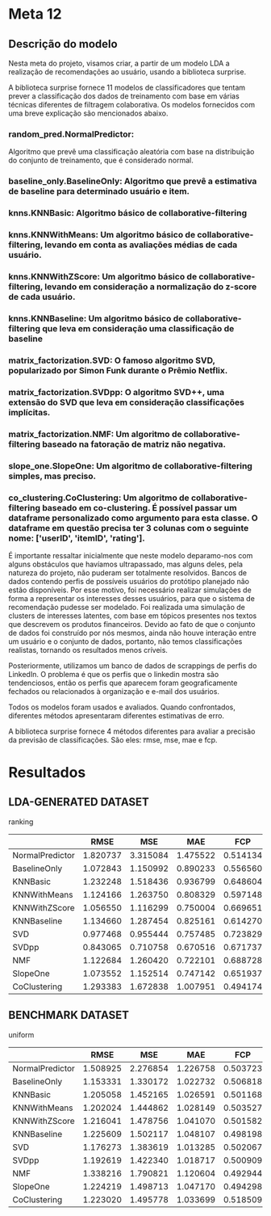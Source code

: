 # Meta 12

## Descrição do modelo

Nesta meta do projeto, visamos criar, a partir de um modelo LDA a realização de recomendações ao usuário, usando a biblioteca surprise.

A biblioteca surprise fornece 11 modelos de classificadores que tentam prever a classificação dos dados de treinamento com base em várias técnicas diferentes de filtragem colaborativa. Os modelos fornecidos com uma breve explicação são mencionados abaixo.

### random_pred.NormalPredictor: 
Algoritmo que prevê uma classificação aleatória com base na distribuição do conjunto de treinamento, que é considerado normal. 

### baseline_only.BaselineOnly: Algoritmo que prevê a estimativa de baseline para determinado usuário e item.

### knns.KNNBasic: Algoritmo básico de collaborative-filtering

### knns.KNNWithMeans: Um algoritmo básico de collaborative-filtering, levando em conta as avaliações médias de cada usuário.

### knns.KNNWithZScore: Um algoritmo básico de collaborative-filtering, levando em consideração a normalização do z-score de cada usuário.

### knns.KNNBaseline: Um algoritmo básico de collaborative-filtering que leva em consideração uma classificação de baseline

### matrix_factorization.SVD: O famoso algoritmo SVD, popularizado por Simon Funk durante o Prêmio Netflix. 

### matrix_factorization.SVDpp: O algoritmo SVD++, uma extensão do SVD que leva em consideração classificações implícitas.

### matrix_factorization.NMF: Um algoritmo de collaborative-filtering baseado na fatoração de matriz não negativa. 

### slope_one.SlopeOne: Um algoritmo de collaborative-filtering simples, mas preciso.

### co_clustering.CoClustering: Um algoritmo de collaborative-filtering baseado em co-clustering. É possível passar um dataframe personalizado como argumento para esta classe. O dataframe em questão precisa ter 3 colunas com o seguinte nome: ['userID', 'itemID', 'rating'].


É importante ressaltar inicialmente que neste modelo deparamo-nos com alguns obstáculos que havíamos ultrapassado, mas alguns deles, pela natureza do projeto, não puderam ser totalmente resolvidos. Bancos de dados contendo perfis de possíveis usuários do protótipo planejado não estão disponíveis. Por esse motivo, foi necessário realizar simulações de forma a representar os interesses desses usuários, para que o sistema de recomendação pudesse ser modelado. Foi realizada uma simulação de clusters de interesses latentes, com base em tópicos presentes nos textos que descrevem os produtos financeiros. Devido ao fato de que o conjunto de dados foi construído por nós mesmos, ainda não houve interação entre um usuário e o conjunto de dados, portanto, não temos classificações realistas, tornando os resultados menos críveis.

Posteriormente, utilizamos um banco de dados de scrappings de perfis do LinkedIn. O problema é que os perfis que o linkedin mostra são tendenciosos, então os perfis que aparecem foram geograficamente fechados ou relacionados à organização e e-mail dos usuários.

Todos os modelos foram usados e avaliados. Quando confrontados, diferentes métodos apresentaram diferentes estimativas de erro.

A biblioteca surprise fornece 4 métodos diferentes para avaliar a precisão da previsão de classificações. São eles: rmse, mse, mae e fcp.

# Resultados

## LDA-GENERATED DATASET
ranking

|                 |  RMSE     | MSE       | MAE       |   FCP     |
|-----------------|-----------|-----------|-----------|-----------|
| NormalPredictor |  1.820737 |	3.315084  | 1.475522  |	0.514134  |
| BaselineOnly    |  1.072843 | 1.150992  | 0.890233  | 0.556560  |
| KNNBasic        |  1.232248 |	1.518436  |	0.936799  | 0.648604  |
| KNNWithMeans    |  1.124166 |	1.263750  |	0.808329  |	0.597148  |
| KNNWithZScore   |  1.056550 |	1.116299  |	0.750004  |	0.669651  |
| KNNBaseline     |  1.134660 |	1.287454  |	0.825161  |	0.614270  |
| SVD             |  0.977468 |	0.955444  |	0.757485  |	0.723829  |
| SVDpp           |  0.843065 |	0.710758  |	0.670516  |	0.671737  |
| NMF             |  1.122684 |	1.260420  |	0.722101  |	0.688728  |
| SlopeOne        |  1.073552 |	1.152514  |	0.747142  |	0.651937  |
| CoClustering    |  1.293383 |	1.672838  |	1.007951  |	0.494174  |

## BENCHMARK DATASET
uniform

|                 |  RMSE     | MSE       | MAE       |   FCP     |
|-----------------|-----------|-----------|-----------|-----------|
| NormalPredictor |  1.508925 |	2.276854  | 1.226758  |	0.503723  |
| BaselineOnly    |  1.153331 | 1.330172  | 1.022732  | 0.506818  |
| KNNBasic        |  1.205058 |	1.452165  |	1.026591  | 0.501168  |
| KNNWithMeans    |  1.202024 |	1.444862  |	1.028149  |	0.503527  |
| KNNWithZScore   |  1.216041 |1.478756	  | 1.041070  |	0.501582  |
| KNNBaseline     |  1.225609 |	1.502117  | 1.048107  |	0.498198  |
| SVD             |  1.176273 |	1.383619  |	1.013285  |	0.502067  |
| SVDpp           |  1.192619 |	1.422340  |	1.018717  |	0.500909  |
| NMF             |  1.338216 |	1.790821  |	1.120604  |	0.492944  |
| SlopeOne        |  1.224219 |	1.498713  |	1.047170  |	0.494298  |
| CoClustering    |  1.223020 |	1.495778  |	1.033699  |	0.518509  |

